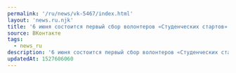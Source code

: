 ```yaml
---
permalink: '/ru/news/vk-5467/index.html'
layout: 'news.ru.njk'
title: '6 июня состоится первый сбор волонтеров «Студенческих стартов» ФизФака.  На мероприятии нужно п…'
source: ВКонтакте
tags:
  - news_ru
description: '6 июня состоится первый сбор волонтеров «Студенческих стартов» ФизФака.  На мероприятии нужно п…'
updatedAt: 1527606060
---
```

